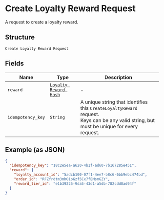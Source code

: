 
# Create Loyalty Reward Request

A request to create a loyalty reward.

## Structure

`Create Loyalty Reward Request`

## Fields

| Name | Type | Description |
|  --- | --- | --- |
| `reward` | [`Loyalty Reward Hash`](/doc/models/loyalty-reward.md) | - |
| `idempotency_key` | `String` | A unique string that identifies this `CreateLoyaltyReward` request.<br>Keys can be any valid string, but must be unique for every request. |

## Example (as JSON)

```json
{
  "idempotency_key": "18c2e5ea-a620-4b1f-ad60-7b167285e451",
  "reward": {
    "loyalty_account_id": "5adcb100-07f1-4ee7-b8c6-6bb9ebc474bd",
    "order_id": "RFZfrdtm3mhO1oGzf5Cx7fEMsmGZY",
    "reward_tier_id": "e1b39225-9da5-43d1-a5db-782cdd8ad94f"
  }
}
```

